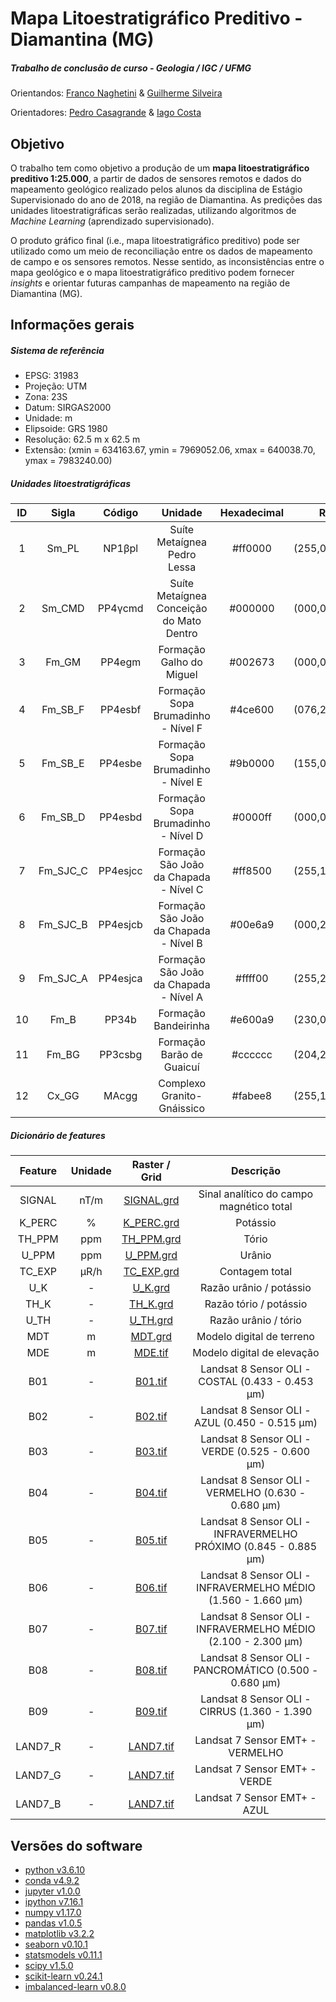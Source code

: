# Mapa Litoestratigráfico Preditivo - Diamantina (MG)

##### Trabalho de conclusão de curso - Geologia / IGC / UFMG

Orientandos: [Franco Naghetini](https://github.com/fnaghetini) & [Guilherme Silveira](https://www.linkedin.com/in/guilherme-silveira)

Orientadores: [Pedro Casagrande](https://www.linkedin.com/in/pedro-casagrande) & [Iago Costa](https://github.com/iagoslc)

## Objetivo
O trabalho tem como objetivo a produção de um **mapa litoestratigráfico preditivo 1:25.000**, a partir de dados de sensores remotos e dados do mapeamento geológico realizado pelos alunos da disciplina de Estágio Supervisionado do ano de 2018, na região de Diamantina. As predições das unidades litoestratigráficas serão realizadas, utilizando algoritmos de *Machine Learning* (aprendizado supervisionado).

O produto gráfico final (i.e., mapa litoestratigráfico preditivo) pode ser utilizado como um meio de reconciliação entre os dados de mapeamento de campo e os sensores remotos. Nesse sentido, as inconsistências entre o mapa geológico e o mapa litoestratigráfico preditivo podem fornecer *insights* e orientar futuras campanhas de mapeamento na região de Diamantina (MG).

## Informações gerais

##### Sistema de referência

- EPSG: 31983
- Projeção: UTM
- Zona: 23S
- Datum: SIRGAS2000
- Unidade: m
- Elipsoide: GRS 1980
- Resolução: 62.5 m x 62.5 m
- Extensão: (xmin = 634163.67, ymin = 7969052.06, xmax = 640038.70, ymax = 7983240.00)

##### Unidades litoestratigráficas

|  ID  |  Sigla   |  Código  |                 Unidade                  |      Hexadecimal      |      RGB      |
|:----:|:--------:|:--------:|:----------------------------------------:|:---------------------:|:-------------:|
|   1  |  Sm_PL   |  NP1βpl  |        Suíte Metaígnea Pedro Lessa       |        #ff0000        | (255,000,000) |
|   2  |  Sm_CMD  |  PP4γcmd | Suíte Metaígnea Conceição do Mato Dentro |        #000000        | (000,000,000) |
|   3  |  Fm_GM   |  PP4egm  |         Formação Galho do Miguel         |        #002673        | (000,038,115) |
|   4  | Fm_SB_F  |  PP4esbf |   Formação Sopa Brumadinho - Nível F     |        #4ce600        | (076,230,000) |
|   5  | Fm_SB_E  |  PP4esbe |   Formação Sopa Brumadinho - Nível E     |        #9b0000        | (155,000,000) |
|   6  | Fm_SB_D  |  PP4esbd |   Formação Sopa Brumadinho - Nível D     |        #0000ff        | (000,000,255) |
|   7  | Fm_SJC_C | PP4esjcc |  Formação São João da Chapada - Nível C  |        #ff8500        | (255,133,000) |
|   8  | Fm_SJC_B | PP4esjcb |  Formação São João da Chapada - Nível B  |        #00e6a9        | (000,230,169) |
|   9  | Fm_SJC_A | PP4esjca |  Formação São João da Chapada - Nível A  |        #ffff00        | (255,255,000) |
|  10  |   Fm_B   |   PP34b  |          Formação Bandeirinha            |        #e600a9        | (230,000,169) |
|  11  |  Fm_BG   | PP3csbg  |        Formação Barão de Guaicuí         |        #cccccc        | (204,204,204) |
|  12  |  Cx_GG   |  MAcgg   |        Complexo Granito-Gnáissico        |        #fabee8        | (255,190,232) |


##### Dicionário de features

|    Feature    |  Unidade  |                         Raster / Grid                            |                             Descrição                               |
|:-------------:|:---------:|:----------------------------------------------------------------:|:-------------------------------------------------------------------:|
|    SIGNAL     |    nT/m   | [SIGNAL.grd]()                                                   |Sinal analítico do campo magnético total                             |
|    K_PERC     |     %     | [K_PERC.grd]()                                                   |Potássio                                                             |
|    TH_PPM     |    ppm    | [TH_PPM.grd]()                                                   |Tório                                                                |
|     U_PPM     |    ppm    | [U_PPM.grd]()                                                    |Urânio                                                               |
|    TC_EXP     |    μR/h   | [TC_EXP.grd]()                                                   |Contagem total                                                       |
|     U_K       |     -     | [U_K.grd]()                                                      |Razão urânio / potássio                                              |
|     TH_K      |     -     | [TH_K.grd]()                                                     |Razão tório / potássio                                               |
|     U_TH      |     -     | [U_TH.grd]()                                                     |Razão urânio / tório                                                 |
|      MDT      |     m     | [MDT.grd]()                                                      |Modelo digital de terreno                                            |
|      MDE      |     m     | [MDE.tif]()                                                      |Modelo digital de elevação                                           |
|      B01      |     -     | [B01.tif]()                                                      |Landsat 8 Sensor OLI - COSTAL (0.433 - 0.453 μm)                     |
|      B02      |     -     | [B02.tif]()                                                      |Landsat 8 Sensor OLI - AZUL (0.450 - 0.515 μm)                       |
|      B03      |     -     | [B03.tif]()                                                      |Landsat 8 Sensor OLI - VERDE (0.525 - 0.600 μm)                      |
|      B04      |     -     | [B04.tif]()                                                      |Landsat 8 Sensor OLI - VERMELHO (0.630 - 0.680 μm)                   |
|      B05      |     -     | [B05.tif]()                                                      |Landsat 8 Sensor OLI - INFRAVERMELHO PRÓXIMO (0.845 - 0.885 μm)      |
|      B06      |     -     | [B06.tif]()                                                      |Landsat 8 Sensor OLI - INFRAVERMELHO MÉDIO (1.560 - 1.660 μm)        |
|      B07      |     -     | [B07.tif]()                                                      |Landsat 8 Sensor OLI - INFRAVERMELHO MÉDIO (2.100 - 2.300 μm)        |
|      B08      |     -     | [B08.tif]()                                                      |Landsat 8 Sensor OLI - PANCROMÁTICO (0.500 - 0.680 μm)               |
|      B09      |     -     | [B09.tif]()                                                      |Landsat 8 Sensor OLI - CIRRUS (1.360 - 1.390 μm)                     |
|    LAND7_R    |     -     | [LAND7.tif]()                                                    |Landsat 7 Sensor EMT+ - VERMELHO                                     |
|    LAND7_G    |     -     | [LAND7.tif]()                                                    |Landsat 7 Sensor EMT+ - VERDE                                        |
|    LAND7_B    |     -     | [LAND7.tif]()                                                    |Landsat 7 Sensor EMT+ - AZUL                                         |

## Versões do software

- [python v3.6.10](https://docs.python.org/release/3.6.10/)
- [conda v4.9.2](https://docs.conda.io/projects/conda/en/master/release-notes.html)
- [jupyter v1.0.0](https://jupyter.org/documentation)
- [ipython v7.16.1](https://ipython.org/documentation.html)
- [numpy v1.17.0](https://numpy.org/doc/)
- [pandas v1.0.5](https://pandas.pydata.org/docs/)
- [matplotlib v3.2.2](https://matplotlib.org/stable/gallery/index.html)
- [seaborn v0.10.1](https://seaborn.pydata.org/examples/index.html)
- [statsmodels v0.11.1](https://www.statsmodels.org/stable/index.html)
- [scipy v1.5.0](https://docs.scipy.org/doc/scipy/reference/tutorial/stats.html)
- [scikit-learn v0.24.1](https://scikit-learn.org/stable/auto_examples/index.html)
- [imbalanced-learn v0.8.0](https://imbalanced-learn.org/stable/)

